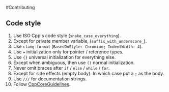 #Contributing

## Code style

1. Use ISO Cpp's code style (`snake_case_everything`).
2. Except for private member variable, (`suffix_with_underscore_`).
3. Use `clang-format` (`BasedOnStyle: Chromium; IndentWidth: 4`).
4. Use `=` initialization only for pointer / reference types.
5. Use `{}` universal initialization for everything else.
6. Except when ambiguous, then use `()` normal initialization.
7. Never omit braces after `if` / `else` / `while` / `for`.
8. Except for side effects (empty body). In which case put a `;` as the body.
9. Use `///` for documentation strings.
10. Follow [CppCoreGuidelines](https://isocpp.github.io/CppCoreGuidelines/CppCoreGuidelines).
